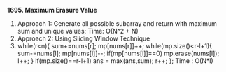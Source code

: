 **1695. Maximum Erasure Value**
1. Approach 1: Generate all possible subarray and return with maximum sum and unique values; Time: O(N^2 + N)
2. Approach 2: Using Sliding Window Technique
3. while(r<n){
sum+=nums[r];
mp[nums[r]]++;
while(mp.size()<r-l+1){
sum-=nums[l];
mp[nums[l]]--;
if(mp[nums[l]]==0) mp.erase(nums[l]);
l++;
}
if(mp.size()==r-l+1) ans = max(ans,sum);
r++;
}; Time : O(N*l)